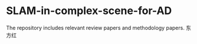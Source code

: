 # SLAM-in-complex-scene-for-AD
The  repository includes relevant review papers and methodology papers.
东方红
